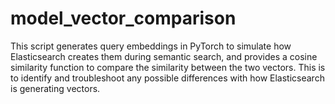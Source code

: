 # model_vector_comparison

This script generates query embeddings in PyTorch to simulate how Elasticsearch creates them during semantic search, and provides a cosine similarity function to compare the similarity between the two vectors. This is to identify and troubleshoot any possible differences with how Elasticsearch is generating vectors.
